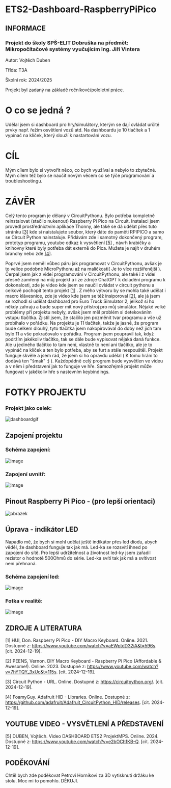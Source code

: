 # ETS2-Dashboard-RaspberryPiPico

## INFORMACE

### Projekt do školy SPŠ-ELIT Dobruška na předmět: Mikropočítačové systémy vyučujícím Ing. Jiří Vintera

Autor: Vojtěch Duben

Třída: T3A

Školní rok: 2024/2025

Projekt byl zadaný na základě ročníkové/pololetní práce. 

# O co se jedná ?

Udělal jsem si dashboard pro hry/simulátory, kterým se dají ovládat určité prvky např. řežim osvětlení vozů atd. Na dashboardu je 10 tlačítek a 1 vypínač na klíček, který slouží k nastartování vozu.


# CÍL

Mým cílem bylo si vytvořit něco, co bych využíval a nebylo to zbytečné. Mým cílem též bylo se naučit novým věcem co se týče programování a troubleshootingu. 


# ZÁVĚR  

Celý tento program je dělaný v CircuitPythonu. Bylo potřeba kompletně reinstalovat (stačilo nukenout) Raspberry Pi Pico na Circuit. Instalaci jsem provedl prostřednictvím aplikace Thonny, ale také se dá udělat přes tuto stránku [[3]](#ZDROJE-A-LITERATURA) kde si naistalujete soubor, který dáte do paměti RPIPICO a samo se Circuit Python nainstaluje.
Přidávám zde i samotný dokončený program, prototyp programu, youtube odkaz k vysvětlení [[5]](#YOUTUBE-VIDEO---VYSVĚTLENÍ-A-PŘEDSTAVENÍ) , návrh krabičky a knihovny které byly potřeba dát externě do Pica. Mužete je najít v druhém branchy nebo zde [[4]](#ZDROJE-A-LITERATURA).

Poprvé jsem neměl vůbec páru jak programovat v CircuitPythonu, avšak je to velice podobné MicroPythonu až na maličkosti( Je to více rozšířenější ). Čerpal jsem jak z videí programování v CircuitPythonu, ale také i z videí přesně zamřený na můj projekt a i ze zdroje ChatGPT k doladění programu k dokonalosti, zde je video kde jsem se naučil ovládat v circuit pythonu a celkově pochopit tento projekt [[1]](#ZDROJE-A-LITERATURA) . Z mého výtvoru by se mohla také udělat i macro klávesnice, zde je video kde jsem se též insiporoval [[2]](#ZDROJE-A-LITERATURA), ale já jsem se rozhodl si udělat dashboard pro Euro Truck Simulator 2, jelikož si ho někdy zahraju a bude super mít nový přístroj pro můj simulátor.  Nějaké velké problémy při projektu nebyly, avšak jsem měl problém si detekováním vstupu tlačítka. Zjistil jsem, že stačilo jen pozměnit tvar programu a vše už probíhalo v pořádku. Na projektu je 11 tlačítek, takže je jasné, že program bude celkem dlouhý, tyto tlačítka jsem nakopírovával do doby než jich tam bylo 11 a vše pokračovalo v pořádku. Program jsem poupravil tak, když podržím jakékoliv tlačítko, tak se dále bude vypisovat nějaká daná funkce. Ale u jediného tlačítko to tam není, vlastně to není ani tlačítko, ale je to vypínáč na klíček a ten bylo potřeba, aby se furt a stále nespouštěl. Projekt funguje skvěle a jsem rád, že jsem si ho opravdu udělal ( K tomu hrání to dodává ten "šmak" :) ). Každopádně celý program bude vysvětlen ve videu a v něm i představení jak to funguje ve hře. Samozřejmě projekt může fungovat v jakékoliv hře s nastevním keybindings.



# FOTKY PROJEKTU

### Projekt jako celek:

![dashboardgif](https://github.com/user-attachments/assets/28985b96-4bd9-43a5-b7e7-1019fcb09cff)

## Zapojení projektu

### Schéma zapojení:

![image](https://github.com/user-attachments/assets/2c65e6ab-b055-41fc-aa3a-bae970531edd)

### Zapojení uvnitř:

![image](https://github.com/user-attachments/assets/86264d0c-7c8f-4a7e-8736-069acabeef8c)

## Pinout Raspberry Pi Pico - (pro lepší orientaci)

![obrazek](https://github.com/user-attachments/assets/99b29c87-3fe5-45be-bf2c-7c511e57c76b)

## Úprava - indikátor LED

Napadlo mě, že bych si mohl udělat ještě indikátor přes led diodu, abych věděl, že dashboard funguje tak jak má. Led-ka se rozsvítí ihned po zapojení do sítě. Pro lepší udržitelnost a životnost led-ky jsem zařadil rezistor o hodnotě 500Ohmů do série. Led-ka svítí tak jak má a svítivost není přehnaná.

### Schéma zapojení led:

![image](https://github.com/user-attachments/assets/7bc3c716-b3a2-4357-91c1-003306192788)

### Fotka v realitě:

![image](https://github.com/user-attachments/assets/7e66fe57-0c94-46e7-b862-d3eee0790c95)






## ZDROJE A LITERATURA

[1] HUI, Don. Raspberry Pi Pico - DIY Macro Keyboard. Online. 2021. Dostupné z: https://www.youtube.com/watch?v=aEWptdD32iA&t=596s. [cit. 2024-12-19].

[2] PEENS, Vernon. DIY Macro Keyboard - Raspberry Pi Pico (Affordable & Awesome!). Online. 2023. Dostupné z: https://www.youtube.com/watch?v=7hYTQY_3xUc&t=115s. [cit. 2024-12-19].

[3] Circuit Python - URL. Online. Dostupné z: https://circuitpython.org/. [cit. 2024-12-19].

[4] FoamyGuy. Adafruit HID - Libraries. Online. Dostupné z: https://github.com/adafruit/Adafruit_CircuitPython_HID/releases. [cit. 2024-12-19].


## YOUTUBE VIDEO - VYSVĚTLENÍ A PŘEDSTAVENÍ

[5] DUBEN, Vojtěch. Video DASHBOARD ETS2 ProjektMPS. Online. 2024. Dostupné z: https://www.youtube.com/watch?v=e2bOCh1KB-Q. [cit. 2024-12-19].


## PODĚKOVÁNÍ

Chtěl bych zde poděkovat Petrovi Horníkovi za 3D vytisknutí držáku ke stolu. Moc mi to pomohlo. DĚKUJI.


